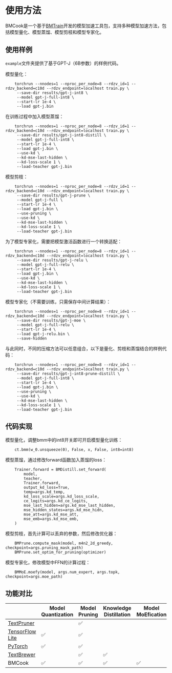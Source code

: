 # 使用方法

BMCook是一个基于[BMTrain](https://github.com/OpenBMB/BMTrain)开发的模型加速工具包，支持多种模型加速方法，包括模型量化、模型蒸馏、模型剪枝和模型专家化。

## 使用样例

`example`文件夹提供了基于GPT-J（6B参数）的样例代码。

模型量化：

```
    torchrun --nnodes=1 --nproc_per_node=8 --rdzv_id=1 --rdzv_backend=c10d --rdzv_endpoint=localhost train.py \
     --save-dir results/gpt-j-int8 \
     --model gpt-j-full-int8 \
     --start-lr 1e-4 \
     --load gpt-j.bin
```

在训练过程中加入模型蒸馏：
```
    torchrun --nnodes=1 --nproc_per_node=8 --rdzv_id=1 --rdzv_backend=c10d --rdzv_endpoint=localhost train.py \
     --save-dir results/gpt-j-int8-distill \
     --model gpt-j-full-int8 \
     --start-lr 1e-4 \
     --load gpt-j.bin \
     --use-kd \
     --kd-mse-last-hidden \
     --kd-loss-scale 1 \
     --load-teacher gpt-j.bin
```

模型剪枝：
```
    torchrun --nnodes=1 --nproc_per_node=8 --rdzv_id=1 --rdzv_backend=c10d --rdzv_endpoint=localhost train.py \
     --save-dir results/gpt-j-prune \
     --model gpt-j-full \
     --start-lr 1e-4 \
     --load gpt-j.bin \
     --use-pruning \
     --use-kd \
     --kd-mse-last-hidden \
     --kd-loss-scale 1 \
     --load-teacher gpt-j.bin
```

为了模型专家化，需要把模型激活函数进行一个转换适配：
```
    torchrun --nnodes=1 --nproc_per_node=8 --rdzv_id=1 --rdzv_backend=c10d --rdzv_endpoint=localhost train.py \
     --save-dir results/gpt-j-relu \
     --model gpt-j-full-relu \
     --start-lr 1e-4 \
     --load gpt-j.bin \
     --use-kd \
     --kd-mse-last-hidden \
     --kd-loss-scale 1 \
     --load-teacher gpt-j.bin
```

模型专家化（不需要训练，只需保存中间计算结果）：
```
    torchrun --nnodes=1 --nproc_per_node=8 --rdzv_id=1 --rdzv_backend=c10d --rdzv_endpoint=localhost train.py \
     --save-dir results/gpt-j-moe \
     --model gpt-j-full-relu \
     --start-lr 1e-4 \
     --load gpt-j-relu.bin \
     --save-hidden
```

与此同时，不同的压缩方法可以任意组合，以下是量化、剪枝和蒸馏结合的样例代码：
```
    torchrun --nnodes=1 --nproc_per_node=8 --rdzv_id=1 --rdzv_backend=c10d --rdzv_endpoint=localhost train.py \
     --save-dir results/gpt-j-int8-prune-distill \
     --model gpt-j-full-int8 \
     --start-lr 1e-4 \
     --load gpt-j.bin \
     --use-pruning \
     --use-kd \
     --kd-mse-last-hidden \
     --kd-loss-scale 1 \
     --load-teacher gpt-j.bin
```

## 代码实现

模型量化，调整bmm中的int8开关即可开启模型量化训练：
```
    ct.bmm(w_0.unsqueeze(0), False, x, False, int8=int8)
```

模型蒸馏，通过修改forward函数加入蒸馏的loss：
```
    Trainer.forward = BMDistill.set_forward(
        model,
        teacher,
        Trainer.forward,
        output_kd_loss=True,
        temp=args.kd_temp,
        kd_loss_scale=args.kd_loss_scale,
        ce_logits=args.kd_ce_logits,
        mse_last_hidden=args.kd_mse_last_hidden,
        mse_hidden_states=args.kd_mse_hidn,
        mse_att=args.kd_mse_att,
        mse_emb=args.kd_mse_emb,
    )
```

模型剪枝，首先计算可以丢弃的参数，然后修改优化器：
```
    BMPrune.compute_mask(model, m4n2_2d_greedy, checkpoint=args.pruning_mask_path)
    BMPrune.set_optim_for_pruning(optimizer)
```

模型专家化，修改模型中FFN的计算过程：
```
    BMMoE.moefy(model, args.num_expert, args.topk, checkpoint=args.moe_path)
```

## 功能对比

|                 | Model Quantization | Model Pruning | Knowledge Distillation | Model MoEfication |
|-----------------|--------------------|---------------|------------------------|-------------------|
| [TextPruner](https://github.com/airaria/TextPruner)      |                    | ✅             |                        |                   |
| [TensorFlow Lite](https://www.tensorflow.org/lite) | ✅                  | ✅             |                        |                   |
| [PyTorch](https://pytorch.org/)         | ✅                  | ✅             |                        |                   |
| [TextBrewer](https://github.com/airaria/TextBrewer)      |                    | ✅             | ✅                      |                   |
| BMCook          | ✅                  | ✅             | ✅                      | ✅                 |


